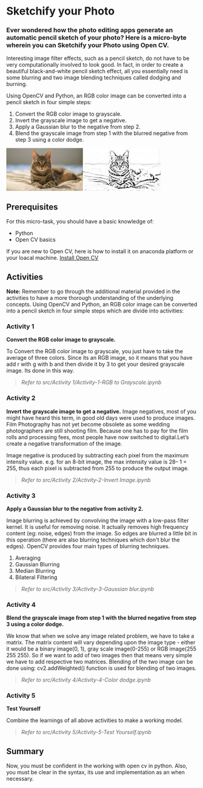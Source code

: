# Sketchify your Photo

### Ever wondered how the photo editing apps generate an automatic pencil sketch of your photo? Here is a micro-byte wherein you can Sketchify your Photo using Open CV.

Interesting image filter effects, such as a pencil sketch, do not have to be very computationally involved to look good. In fact, in order to create a beautiful black-and-white pencil sketch effect, all you essentially need is some blurring and two image blending techniques called dodging and burning.

Using OpenCV and Python, an RGB color image can be converted into a pencil sketch in four simple steps:

1. Convert the RGB color image to grayscale.
2. Invert the grayscale image to get a negative.
3. Apply a Gaussian blur to the negative from step 2.
4. Blend the grayscale image from step 1 with the blurred negative from step 3 using a color dodge.

<a href="https://github.com/rutujak24">
  <img width=40% align="center" src="https://github.com/rutujak24/Pencil-Sketch/blob/master/cat.jpeg" />
</a>
<a href="https://github.com/rutujak24">
  <img width=40% align="center" src="https://github.com/rutujak24/Pencil-Sketch/blob/master/sketch.jpeg" />
</a>


## Prerequisites

For this micro-task, you should have a basic knowledge of:
* Python
* Open CV basics

If you are new to Open CV, here is how to install it on anaconda platform or your loacal machine.
[Install Open CV](https://pypi.org/project/opencv-python)

## Activities

**Note:** Remember to go through the additional material provided in the activities to have a more thorough understanding of the underlying concepts. Using OpenCV and Python, an RGB color image can be converted into a pencil sketch in four simple steps which are divide into activities:

### Activity 1 
**Convert the RGB color image to grayscale.**

To Convert the RGB color image to grayscale, you just have to take the average of three colors. Since its an RGB image, so it means that you have add r with g with b and then divide it by 3 to get your desired grayscale image. Its done in this way.

> *Refer to src/Activity 1/Activity-1-RGB to Grayscale.ipynb*

### Activity 2
**Invert the grayscale image to get a negative.**
Image negatives, most of you might have heard this term, in good old days were used to produce images. Film Photography has not yet become obsolete as some wedding photographers are still shooting film. Because one has to pay for the film rolls and processing fees, most people have now switched to digital.Let’s create a negative transformation of the image.

Image negative is produced by subtracting each pixel from the maximum intensity value. e.g. for an 8-bit image, the max intensity value is 28– 1 = 255, thus each pixel is subtracted from 255 to produce the output image.

> *Refer to src/Activity 2/Activity-2-Invert Image.ipynb*


### Activity 3
**Apply a Gaussian blur to the negative from activity 2.**

Image blurring is achieved by convolving the image with a low-pass filter kernel. It is useful for removing noise. It actually removes high frequency content (eg: noise, edges) from the image. So edges are blurred a little bit in this operation (there are also blurring techniques which don't blur the edges). OpenCV provides four main types of blurring techniques.
1. Averaging
2. Gaussian Blurring
3. Median Blurring
4. Bilateral Filtering

> *Refer to src/Activity 3/Activity-3-Gaussian blur.ipynb*


### Activity 4
**Blend the grayscale image from step 1 with the blurred negative from step 3 using a color dodge.**

We know that when we solve any image related problem, we have to take a matrix. The matrix content will vary depending upon the image type - either it would be a binary image(0, 1), gray scale image(0-255) or RGB image(255 255 255). So if we want to add of two images then that means very simple we have to add respective two matrices. Blending of the two image can be done using: cv2.addWeighted() function is used for blending of two images.

> *Refer to src/Activity 4/Activity-4-Color dodge.ipynb*

### Activity 5 
**Test Yourself**

Combine the learnings of all above activities to make a working model.


> *Refer to src/Activity 5/Activity-5-Test Yourself.ipynb*


## Summary

Now, you must be confident in the working with open cv in python. Also, you must be clear in the syntax, its use and implementation as an when necessary.